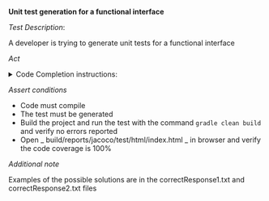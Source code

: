 **Unit test generation for a functional interface**

*Test Description*:

A developer is trying to generate unit tests for a functional interface

*Act*

<details>
<summary>Code Completion instructions:</summary>

- Open the project tests-creation/func-interface/java
- Open the BigDecimalTransformer class and scroll it from top till bottom
- Open the BigDecimalUtils class and scroll it from top till bottom
- Open the BigDecimalUtilsTest class
- Type `@Test` in the class body and press Enter
- Accept the best suggestion using the TAB and ENTER keys
- Add all necessary imports

</details>

*Assert conditions*

- Code must compile
- The test must be generated
- Build the project and run the test with the command `gradle clean build` and verify no errors reported
- Open  _ build/reports/jacoco/test/html/index.html _  in browser and verify the code coverage is 100%

*Additional note*

Examples of the possible solutions are in the correctResponse1.txt and correctResponse2.txt files
